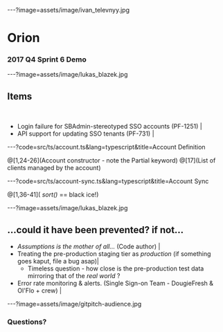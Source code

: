 ---?image=assets/image/ivan_televnyy.jpg

# Orion

### 2017 Q4 Sprint 6 Demo

---?image=assets/image/lukas_blazek.jpg

## Items

<br>

- Login failure for SBAdmin-stereotyped SSO accounts (PF-1251) |
- API support for updating SSO tenants (PF-731) |

---?code=src/ts/account.ts&lang=typescript&title=Account Definition

@[1,24-26](Account constructor - note the Partial keyword)
@[17](List of clients managed by the account)

---?code=src/ts/account-sync.ts&lang=typescript&title=Account Sync

@[1,36-41]( *sort()* == black ice!)

---?image=assets/image/lukas_blazek.jpg

## ...could it have been prevented? if not...

- *Assumptions is the mother of all...* (Code author) | 
- Treating the pre-production staging tier as *production* (if something goes kaput, file a bug asap)|
  - Timeless question - how close is the pre-production test data mirroring that of the *real world* ?
- Error rate monitoring & alerts. (Single Sign-on Team - DougieFresh & Ol'Flo + crew) |

---?image=assets/image/gitpitch-audience.jpg


### Questions?

<br>


